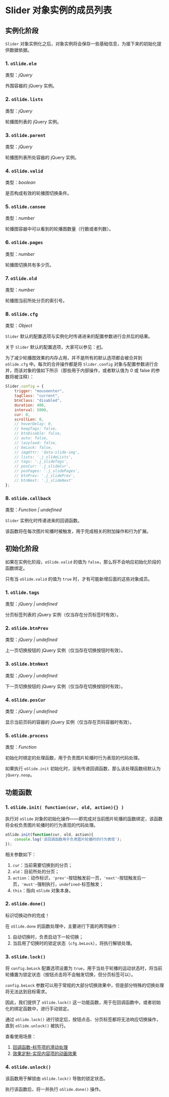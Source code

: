 # Slider 对象实例的成员列表

## 实例化阶段

`Slider` 对象实例化之后，对象实例将会保存一些基础信息，为接下来的初始化提供数据依据。

### 1. `oSlide.ele`

类型：*jQuery*

外围容器的 jQuery 实例。


### 2. `oSlide.lists`

类型：*jQuery*

轮播图列表的 jQuery 实例。


### 3. `oSlide.parent`

类型：*jQuery*

轮播图列表所处容器的 jQuery 实例。


### 4. `oSlide.valid`

类型：*boolean*

是否构成有效的轮播图切换条件。


### 5. `oSlide.cansee`

类型：*number*

轮播图容器中可以看到的轮播图数量（行数或者列数）。


### 6. `oSlide.pages`

类型：*number*

轮播图切换共有多少页。


### 7. `oSlide.old`

类型：*number*

轮播图当前所处分页的索引号。


### 8. `oSlide.cfg`

类型：*Object*

`Slider` 默认的配置选项与实例化时传递进来的配置参数进行合并后的结果。

关于 `Slider` 默认的配置选项，大家可以参见：[#1](https://github.com/springlong/jquery-slide/issues/1)。

为了减少轮播图效果的内存占用，并不是所有的默认选项都会被合并到 `oSlide.cfg` 中。每次的合并操作都是将 `Slider.config` 对象与配置参数进行合并，而该对象的值如下所示（那些用于内部操作，或者默认值为 0 或 false 的参数将被注释）：

```js
Slider.config = {
    trigger: "mouseenter",
    tagClass: "current",
    btnClass: "disabled",
    duration: 400,
    interval: 5000,
    cur: 0,
    scrollLen: 0,
    // hoverDelay: 0,
    // keepTags: false,
    // btnDisable: false,
    // auto: false,
    // lazyload: false,
    // beLock: false,
    // imgAttr: 'data-slide-img',
    // lists: '.j_slideLists',
    // tags: '.j_slideTags',
    // posCur: '.j_slideCur',
    // posPages: '.j_slidePages',
    // btnPrev: '.j_slidePrev',
    // btnNext: '.j_slideNext'
};
```

### 8. `oSlide.callback`

类型：*Function | undefined*

`Slider` 实例化时传递进来的回调函数。

该函数将在每次图片轮播时被触发，用于完成相关的附加操作和行为扩展。


## 初始化阶段

如果在实例化阶段，`oSlide.valid` 的值为 `false`，那么将不会响应初始化阶段的函数绑定。

只有当 `oSlide.valid` 的值为 `true` 时，才有可能新增后面的这些对象成员。


### 1. `oSlide.tags`

类型：*jQuery | undefined*

分页标签列表的 jQuery 实例（仅当存在分页标签时有效）。


### 2. `oSlide.btnPrev`

类型：*jQuery | undefined*

上一页切换按钮的 jQuery 实例（仅当存在切换按钮时有效）。


### 3. `oSlide.btnNext`

类型：*jQuery | undefined*

下一页切换按钮的 jQuery 实例（仅当存在切换按钮时有效）。


### 4. `oSlide.posCur`

类型：*jQuery | undefined*

显示当前页码的容器的 jQuery 实例（仅当存在页码容器时有效）。


### 5. `oSlide.process`

类型：*Function*

初始化时绑定的处理函数，用于负责图片轮播时行为表现的代码处理。

如果执行 `oSlide.init` 初始化时，没有传递回调函数，那么该处理函数经默认为 `jQuery.noop`。


## 功能函数

### 1. `oSlide.init( function(cur, old, action){} )`

执行对 `oSlide` 对象的初始化操作——即完成对当前图片轮播的函数绑定，该函数将全权负责图片轮播时的行为表现的代码处理。

```js
oSlide.init(function(cur, old, action){
	console.log('该回调函数用于负责图片轮播时的行为表现');
});
```

相关参数如下：

1. `cur`：当前需要切换到的分页；
2. `old`：目前所处的分页；
3. `action`：动作标识，`'prev'`-按钮触发前一页，`'next'`-按钮触发后一页，`'must'`-强制执行，`undefined`-标签触发；
4. `this`：指向 `oSlide` 对象本身。


### 2. `oSlide.done()`

标识切换动作的完成！

在 `oSlide.done` 的函数处理中，主要进行下面的两项操作：

1. 自动切换时，负责启动下一轮切换；
2. 当启用了切换时的锁定状态（`cfg.beLock`），将执行解锁处理。


### 3. `oSlide.lock()`

将 `config.beLock` 配置选项设置为 `true`，用于当处于轮播的运动状态时，将当前轮播置为锁定状态（按钮点击将不会触发切换，但分页标签可以）。

`config.beLock` 参数可以用于常规的大部分切换效果中，但是部分特殊的切换处理将无法达到目标需求。

因此，我们提供了 `oSlide.lock()` 这一功能函数，用于在回调函数中，或者初始化的绑定函数中，进行手动锁定。

通过 `oSlide.lock()` 进行锁定后，按钮点击、分页标签都将无法响应切换操作，直到 `oSlide.unlock()` 被执行。 


查看使用场景：

1. [回调函数-标签项的滑动处理](htmlpreview.github.io/?http://www.fedlife.cn/demo/jquery/jquery-slide/callback-tag-slide.html)
2. [效果定制-实现内容项的动画效果](htmlpreview.github.io/?http://www.fedlife.cn/demo/jquery/jquery-slide/custom-cont-flash.html)


### 4. `oSlide.unlock()`

该函数用于解锁由 `oSlide.lock()` 导致的锁定状态。

执行该函数后，将一并执行 `oSlide.done()` 操作。


